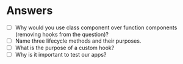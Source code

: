 # Answers

-   [ ] Why would you use class component over function components (removing hooks from the question)?
-   [ ] Name three lifecycle methods and their purposes.
-   [ ] What is the purpose of a custom hook?
-   [ ] Why is it important to test our apps?
